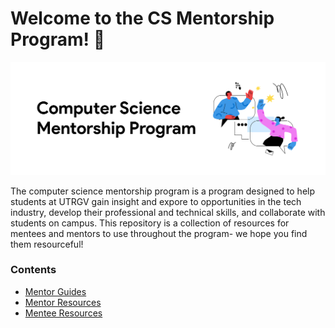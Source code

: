 # Welcome to the CS Mentorship Program! 👋
![CS Mentorship Program Banner](https://github.com/dsc-utrgv/cs-mentorship-program/blob/main/assets/mandmbanner.png)

The computer science mentorship program is a program designed to help students at UTRGV gain insight and expore to opportunities in the tech industry, develop their professional and technical skills, and collaborate with students on campus. This repository is a collection of resources for mentees and mentors to use throughout the program- we hope you find them resourceful! 

### Contents
- [Mentor Guides](https://github.com/dsc-utrgv/cs-mentorship-program/tree/main/mentor-guides)
- [Mentor Resources](https://github.com/dsc-utrgv/cs-mentorship-program/tree/main/mentor-resources)
- [Mentee Resources](https://github.com/dsc-utrgv/cs-mentorship-program/tree/main/mentee-resources)

